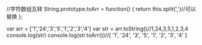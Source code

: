   
 //字符数组互转
String.prototype.toArr = function() {
	  return this.split(',')//可以替换
};

var arr = ['1','24','3','5','1','2','3','4']
var str = arr.toString()//1,24,3,5,1,2,3,4
console.log(str)
console.log(str.toArr())//[ '1', '24', '3', '5', '1', '2', '3', '4' ]
```